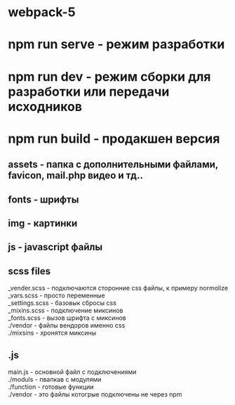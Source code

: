# webpack-5
# npm run serve - режим разработки<br>
# npm run dev - режим сборки для разработки или передачи исходников<br>
# npm run build - продакшен версия<br>
## assets - папка с дополнительными файлами, favicon, mail.php видео и тд..<br>
## fonts - шрифты
## img - картинки
## js - javascript файлы
## scss files<br>
_vender.scss - подключаются сторонние css файлы, к примеру normolize<br>
_vars.scss - просто переменные<br>
_settings.scss -  базовык сбросы css<br>
_mixins.scss - подключение миксинов<br>
_fonts.scss - вызов шрифта с миксинов<br>
./vendor - файлы вендоров именно css<br>
./mixsins - хронятся миксины<br>
## .js<br>
main.js - основной файл с подключениями<br>
./moduls - пвапкав с модулями<br>
./function - готовые функции<br>
./vendor - это файлы котогрые подключены не через npm<br>
